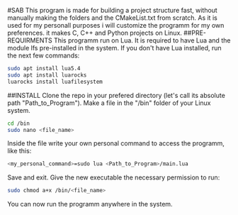 #SAB
This program is made for building a project structure fast, without manually making the folders and the CMakeList.txt from scratch.
As it is used for my personall purposes i will customize the programm for my own preferences.
it makes C, C++ and Python projects on Linux.
##PRE-REQUIRMENTS
This programm run on Lua. It is required to have Lua and the module lfs pre-installed in the system.
If you don't have Lua installed, run the next few commands:
```bash
sudo apt install lua5.4
sudo apt install luarocks
luarocks install luafilesystem
```
##INSTALL
Clone the repo in your prefered directory (let's call its absolute path "Path_to_Program"). Make a file in the "/bin" folder of your Linux system.
```bash
cd /bin
sudo nano <file_name> 
```
Inside the file write your own personal command to access the programm, like this:
```bash
<my_personal_command>=sudo lua <Path_to_Program>/main.lua
```
Save and exit. 
Give the new executable the necessary permission to run:
```bash
sudo chmod a+x /bin/<file_name>
```
You can now run the programm anywhere in the system.
